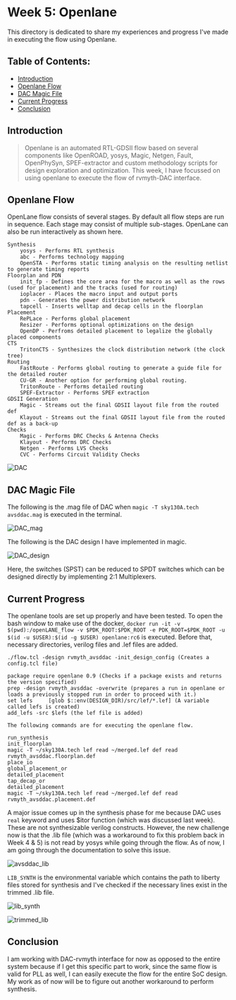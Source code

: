 # Week 5: Openlane

This directory is dedicated to share my experiences and progress I've made in executing the flow using Openlane.

## Table of Contents:
   - [Introduction](https://github.com/harishMadhavan1010/RISC-V-based-SOC/blob/main/Week%205/README.md#introduction)
   - [Openlane Flow](https://github.com/harishMadhavan1010/RISC-V-based-SOC/blob/main/Week%205/README.md#openlane-flow)
   - [DAC Magic File](https://github.com/harishMadhavan1010/RISC-V-based-SOC/blob/main/Week%205/README.md#dac-magic-file)
   - [Current Progress](https://github.com/harishMadhavan1010/RISC-V-based-SOC/blob/main/Week%205/README.md#current-progress)
   - [Conclusion](https://github.com/harishMadhavan1010/RISC-V-based-SOC/blob/main/Week%205/README.md#conclusion)

## Introduction

> Openlane is an automated RTL-GDSII flow based on several components like OpenROAD, yosys, Magic, Netgen, Fault, OpenPhySyn, SPEF-extractor and custom methodology scripts for design exploration and optimization. This week, I have focussed on using openlane to execute the flow of rvmyth-DAC interface.

## Openlane Flow

OpenLane flow consists of several stages. By default all flow steps are run in sequence. Each stage may consist of multiple sub-stages. OpenLane can also be run interactively as shown here.

    Synthesis
        yosys - Performs RTL synthesis
        abc - Performs technology mapping
        OpenSTA - Performs static timing analysis on the resulting netlist to generate timing reports
    Floorplan and PDN
        init_fp - Defines the core area for the macro as well as the rows (used for placement) and the tracks (used for routing)
        ioplacer - Places the macro input and output ports
        pdn - Generates the power distribution network
        tapcell - Inserts welltap and decap cells in the floorplan
    Placement
        RePLace - Performs global placement
        Resizer - Performs optional optimizations on the design
        OpenDP - Perfroms detailed placement to legalize the globally placed components
    CTS
        TritonCTS - Synthesizes the clock distribution network (the clock tree)
    Routing
        FastRoute - Performs global routing to generate a guide file for the detailed router
        CU-GR - Another option for performing global routing.
        TritonRoute - Performs detailed routing
        SPEF-Extractor - Performs SPEF extraction
    GDSII Generation
        Magic - Streams out the final GDSII layout file from the routed def
        Klayout - Streams out the final GDSII layout file from the routed def as a back-up
    Checks
        Magic - Performs DRC Checks & Antenna Checks
        Klayout - Performs DRC Checks
        Netgen - Performs LVS Checks
        CVC - Performs Circuit Validity Checks


![DAC](../Week%206/images/Capture6.png)

## DAC Magic File

The following is the .mag file of DAC when `magic -T sky130A.tech avsddac.mag` is executed in the terminal.

![DAC_mag](../Week%206/images/Capture8.PNG)

The following is the DAC design I have implemented in magic.

![DAC_design](../Week%206/images/Capture7.PNG)

Here, the switches (SPST) can be reduced to SPDT switches which can be designed directly by implementing 2:1 Multiplexers.

## Current Progress

The openlane tools are set up properly and have been tested. To open the bash window to make use of the docker, `docker run -it -v $(pwd):/openLANE_flow -v $PDK_ROOT:$PDK_ROOT -e PDK_ROOT=$PDK_ROOT -u $(id -u $USER):$(id -g $USER) openlane:rc6` is executed. Before that, necessary directories, verilog files and .lef files are added.

```
./flow.tcl -design rvmyth_avsddac -init_design_config (Creates a config.tcl file)

package require openlane 0.9 (Checks if a package exists and returns the version specified)
prep -design rvmyth_avsddac -overwrite (prepares a run in openlane or loads a previously stopped run in order to proceed with it.)
set lefs 	 [glob $::env(DESIGN_DIR)/src/lef/*.lef] (A variable called lefs is created)
add_lefs -src $lefs (the lef file is added)

The following commands are for executing the openlane flow.

run_synthesis
init_floorplan
magic -T ~/sky130A.tech lef read ~/merged.lef def read rvmyth_avsddac.floorplan.def
place_io
global_placement_or
detailed_placement
tap_decap_or
detailed_placement
magic -T ~/sky130A.tech lef read ~/merged.lef def read rvmyth_avsddac.placement.def
```

A major issue comes up in the synthesis phase for me because DAC uses `real` keyword and uses $itor function (which was discussed last week). These are not synthesizable verilog constructs. However, the new challenge now is that the .lib file (which was a workaround to fix this problem back in Week 4 & 5) is not read by yosys while going through the flow. As of now, I am going through the documentation to solve this issue.

![avsddac_lib](../Week%206/images/Capture3.PNG)

`LIB_SYNTH` is the environmental variable which contains the path to liberty files stored for synthesis and I've checked if the necessary lines exist in the trimmed .lib file.

![lib_synth](../Week%206/images/Capture4.PNG)

![trimmed_lib](../Week%206/images/Capture5.PNG)

## Conclusion

I am working with DAC-rvmyth interface for now as opposed to the entire system because if I get this specific part to work, since the same flow is valid for PLL as well, I can easily execute the flow for the entire SoC design. My work as of now will be to figure out another workaround to perform synthesis.
